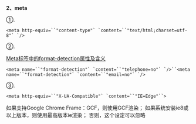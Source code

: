 **2、meta**

①.

```
<meta http-equiv=``"content-type"` `content=``"text/html;charset=utf-8"` `/>
```

 

②.

[Meta标签中的format-detection属性及含义](https://blog.csdn.net/sjn0503/article/details/72897763)

```
<meta name=``"format-detection"` `content=``"telephone=no"` `/>``<meta name=``"format-detection"` `content=``"email=no"` `/>
```

 

③.

```
<meta http-equiv=``"X-UA-Compatible"` `content=``"IE=Edge"``>
```

如果支持Google Chrome Frame：GCF，则使用GCF渲染；
如果系统安装ie8或以上版本，则使用最高版本ie渲染；
否则，这个设定可以忽略　

 